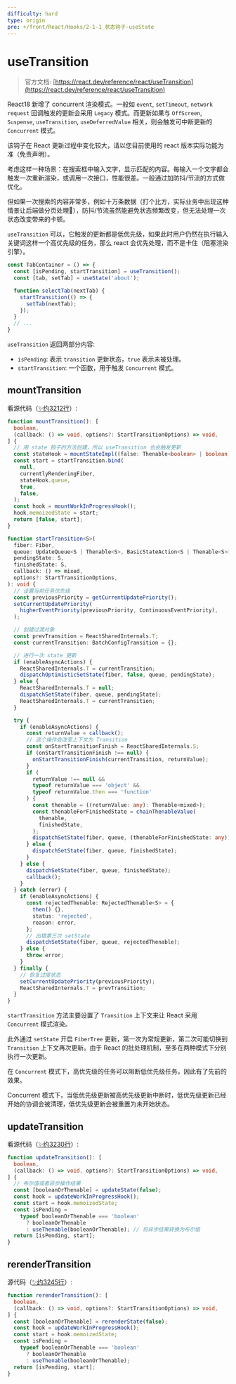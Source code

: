 ```yaml
---
difficulty: hard
type: origin
pre: +/front/React/Hooks/2-1-1_状态钩子-useState
---
```


# useTransition

> 官方文档: [https://react.dev/reference/react/useTransition](https://react.dev/reference/react/useTransition)  

React18 新增了 concurrent 渲染模式。一般如 `event`, `setTimeout`, `network request` 回调触发的更新会采用 `Legacy` 模式。而更新如果与 `OffScreen`, `Suspense`, `useTransition`, `useDeferredValue` 相关，则会触发可中断更新的 `Concurrent` 模式。

<p class="warn">该钩子在 React 更新过程中变化较大，请以您目前使用的 react 版本实际功能为准（免责声明）。</p>

考虑这样一种场景：在搜索框中输入文字，显示匹配的内容。每输入一个文字都会触发一次重新渲染，或调用一次接口，性能很差。一般通过加防抖/节流的方式做优化。

但如果一次搜索的内容非常多，例如十万条数据（打个比方，实际业务中出现这种情景让后端做分页处理🤣），防抖/节流虽然能避免状态频繁改变，但无法处理一次状态改变带来的卡顿。

`useTransition` 可以，它触发的更新都是低优先级，如果此时用户仍然在执行输入关键词这样一个高优先级的任务，那么 react 会优先处理，而不是卡住（阻塞渲染引擎）。

```ts
const TabContainer = () => {
  const [isPending, startTransition] = useTransition();
  const [tab, setTab] = useState('about');

  function selectTab(nextTab) {
    startTransition(() => {
      setTab(nextTab);
    });
  }
  // ...
}
```

`useTransition` 返回两部分内容:
- `isPending`: 表示 `transition` 更新状态，`true` 表示未被处理。
- `startTransition`: 一个函数，用于触发 `Concurrent` 模式。

## mountTransition

看源代码（[✨约3212行](https://github.com/facebook/react/blob/main/packages/react-reconciler/src/ReactFiberHooks.js#L3212)）: 

```ts
function mountTransition(): [
  boolean,
  (callback: () => void, options?: StartTransitionOptions) => void,
] {
  // 用 state 钩子的方法创建，所以 useTransition 也会触发更新
  const stateHook = mountStateImpl((false: Thenable<boolean> | boolean));
  const start = startTransition.bind(
    null,
    currentlyRenderingFiber,
    stateHook.queue,
    true,
    false,
  );
  const hook = mountWorkInProgressHook();
  hook.memoizedState = start;
  return [false, start];
}

function startTransition<S>(
  fiber: Fiber,
  queue: UpdateQueue<S | Thenable<S>, BasicStateAction<S | Thenable<S>>>,
  pendingState: S,
  finishedState: S,
  callback: () => mixed,
  options?: StartTransitionOptions,
): void {
  // 设置当前任务优先级
  const previousPriority = getCurrentUpdatePriority();
  setCurrentUpdatePriority(
    higherEventPriority(previousPriority, ContinuousEventPriority),
  );

  // 创建过渡对象
  const prevTransition = ReactSharedInternals.T;
  const currentTransition: BatchConfigTransition = {};

  // 进行一次 state 更新
  if (enableAsyncActions) {
    ReactSharedInternals.T = currentTransition;
    dispatchOptimisticSetState(fiber, false, queue, pendingState);
  } else {
    ReactSharedInternals.T = null;
    dispatchSetState(fiber, queue, pendingState);
    ReactSharedInternals.T = currentTransition;
  }

  try {
    if (enableAsyncActions) {
      const returnValue = callback();
      // 这个操作会改变上下文为 Transition
      const onStartTransitionFinish = ReactSharedInternals.S;
      if (onStartTransitionFinish !== null) {
        onStartTransitionFinish(currentTransition, returnValue);
      }
      if (
        returnValue !== null &&
        typeof returnValue === 'object' &&
        typeof returnValue.then === 'function'
      ) {
        const thenable = ((returnValue: any): Thenable<mixed>);
        const thenableForFinishedState = chainThenableValue(
          thenable,
          finishedState,
        );
        dispatchSetState(fiber, queue, (thenableForFinishedState: any));
      } else {
        dispatchSetState(fiber, queue, finishedState);
      }
    } else {
      dispatchSetState(fiber, queue, finishedState);
      callback();
    }
  } catch (error) {
    if (enableAsyncActions) {
      const rejectedThenable: RejectedThenable<S> = {
        then() {},
        status: 'rejected',
        reason: error,
      };
      // 出错第三次 setState
      dispatchSetState(fiber, queue, rejectedThenable);
    } else {
      throw error;
    }
  } finally {
    // 恢复过度状态
    setCurrentUpdatePriority(previousPriority);
    ReactSharedInternals.T = prevTransition;
  }
}
```

`startTransition` 方法主要设置了 `Transition` 上下文来让 React 采用 `Concurrent` 模式渲染。

此外通过 `setState` 开启 `FiberTree` 更新，第一次为常规更新，第二次可能切换到 `Transition` 上下文再次更新。由于 React 的批处理机制，至多在两种模式下分别执行一次更新。

在 `Concurrent` 模式下，高优先级的任务可以阻断低优先级任务，因此有了先前的效果。

<p class="discuss"> Concurrent 模式下，当低优先级更新被高优先级更新中断时，低优先级更新已经开始的协调会被清理，低优先级更新会被重置为未开始状态。</p>

## updateTransition

看源代码（[✨约3230行](https://github.com/facebook/react/blob/main/packages/react-reconciler/src/ReactFiberHooks.js#L3230)）:

```ts
function updateTransition(): [
  boolean,
  (callback: () => void, options?: StartTransitionOptions) => void,
] {
  // 布尔值或者异步操作结果
  const [booleanOrThenable] = updateState(false);
  const hook = updateWorkInProgressHook();
  const start = hook.memoizedState;
  const isPending =
    typeof booleanOrThenable === 'boolean'
      ? booleanOrThenable
      : useThenable(booleanOrThenable); // 将异步结果转换为布尔值
  return [isPending, start];
}
```

## rerenderTransition

源代码（[✨约3245行](https://github.com/facebook/react/blob/main/packages/react-reconciler/src/ReactFiberHooks.js#L3245)）:

```ts
function rerenderTransition(): [
  boolean,
  (callback: () => void, options?: StartTransitionOptions) => void,
] {
  const [booleanOrThenable] = rerenderState(false);
  const hook = updateWorkInProgressHook();
  const start = hook.memoizedState;
  const isPending =
    typeof booleanOrThenable === 'boolean'
      ? booleanOrThenable
      : useThenable(booleanOrThenable);
  return [isPending, start];
}
```